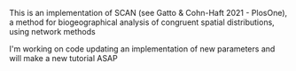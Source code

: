 This is an implementation of SCAN (see Gatto & Cohn-Haft 2021 - PlosOne), a method for biogeographical analysis of congruent spatial distributions, using network methods

I'm working on code updating an implementation of new parameters and will make a new tutorial ASAP